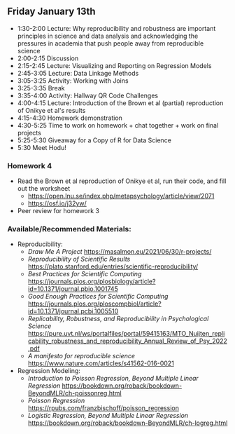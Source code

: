 ## Friday January 13th

  * 1:30-2:00 Lecture: Why reproducibility and robustness are important
  principles in science and data analysis and acknowledging the pressures in
  academia that push people away from reproducible science
  * 2:00-2:15 Discussion
  * 2:15-2:45 Lecture: Visualizing and Reporting on Regression Models
  * 2:45-3:05 Lecture: Data Linkage Methods
  * 3:05-3:25 Activity: Working with Joins 
  * 3:25-3:35 Break
  * 3:35-4:00 Activity: Hallway QR Code Challenges
  * 4:00-4:15 Lecture: Introduction of the Brown et al (partial) reproduction of Onikye et al's results
  * 4:15-4:30 Homework demonstration
  * 4:30-5:25 Time to work on homework + chat together + work on final projects 
  * 5:25-5:30 Giveaway for a Copy of R for Data Science
  * 5:30 Meet Hodu!
  
### Homework 4

  * Read the Brown et al reproduction of Onikye et al, run their code, and fill out the worksheet
    * https://open.lnu.se/index.php/metapsychology/article/view/2071
    * https://osf.io/j32yw/ 
  * Peer review for homework 3
  
### Available/Recommended Materials:

  * Reproducibility:
    * *Draw Me A Project* <https://masalmon.eu/2021/06/30/r-projects/>
    * *Reproducibility of Scientific Results* <https://plato.stanford.edu/entries/scientific-reproducibility/>
    * *Best Practices for Scientific Computing* <https://journals.plos.org/plosbiology/article?id=10.1371/journal.pbio.1001745>
    * *Good Enough Practices for Scientific Computing* <https://journals.plos.org/ploscompbiol/article?id=10.1371/journal.pcbi.1005510>
    * *Replicability, Robustness, and Reproducibility in Psychological Science* <https://pure.uvt.nl/ws/portalfiles/portal/59415163/MTO_Nuijten_replicability_robustness_and_reproducibility_Annual_Review_of_Psy_2022.pdf>
    * *A manifesto for reproducible science* <https://www.nature.com/articles/s41562-016-0021>
  * Regression Modeling:
    * *Introduction to Poisson Regression, Beyond Multiple Linear Regression* <https://bookdown.org/roback/bookdown-BeyondMLR/ch-poissonreg.html>
    * *Poisson Regression* <https://rpubs.com/franzbischoff/poisson_regression>
    * *Logistic Regression, Beyond Multiple Linear Regression* <https://bookdown.org/roback/bookdown-BeyondMLR/ch-logreg.html>
    